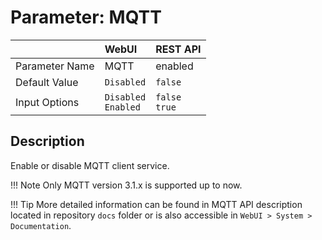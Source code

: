 # Parameter: MQTT

|                   | WebUI               | REST API
|:---               |:---                 |:----
| Parameter Name    | MQTT                | enabled
| Default Value     | `Disabled`          | `false`
| Input Options     | `Disabled`<br>`Enabled` | `false`<br>`true` 


## Description

Enable or disable MQTT client service.


!!! Note
    Only MQTT version 3.1.x is supported up to now.


!!! Tip
    More detailed information can be found in MQTT API description located in
    repository `docs` folder or is also accessible in `WebUI > System > Documentation`.
